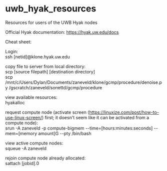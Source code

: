 # uwb_hyak_resources
Resources for users of the UWB Hyak nodes

Official Hyak documentation:
https://hyak.uw.edu/docs

Cheat sheet:

Login:  
ssh [netid]@klone.hyak.uw.edu
  
copy file to server from local directory:  
scp [source filepath] [destination directory]  
scp /mnt/c/Users/Dylan/Documents/zaneveld/klone/gcmp/procedure/denoise.py /gscratch/zaneveld/sonettd/gcmp/procedure

view available resources:  
hyakalloc

request compute node (activate screen (https://linuxize.com/post/how-to-use-linux-screen/) first; it doesn't seem like it can be activated from a compute node):  
srun -A zaneveld -p compute-bigmem --time=[hours:minutes:seconds] --mem=[memory amount]G --pty /bin/bash

view active compute nodes:  
squeue -A zaneveld

rejoin compute node already allocated:  
sattach [jobid].0
